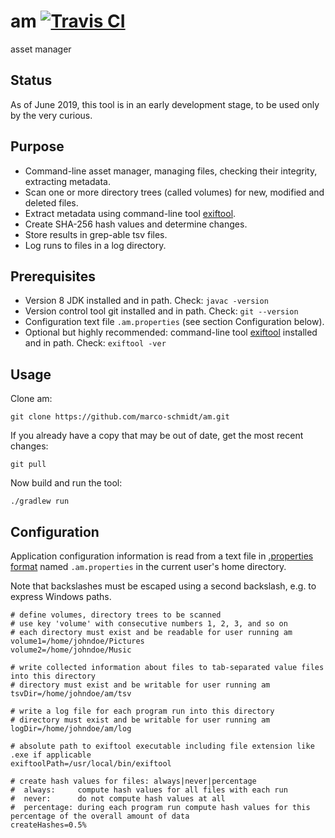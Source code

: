 # am [![Travis CI](https://travis-ci.org/marco-schmidt/am.svg?branch=master)](https://travis-ci.org/marco-schmidt/am)
asset manager

## Status
As of June 2019, this tool is in an early development stage, to be used only by the very curious.

## Purpose
* Command-line asset manager, managing files, checking their integrity, extracting metadata. 
* Scan one or more directory trees (called volumes) for new, modified and deleted files.
* Extract metadata using command-line tool [exiftool](https://www.sno.phy.queensu.ca/~phil/exiftool/).
* Create SHA-256 hash values and determine changes.
* Store results in grep-able tsv files.
* Log runs to files in a log directory.

## Prerequisites
* Version 8 JDK installed and in path. Check: ``javac -version``
* Version control tool git installed and in path. Check: ``git --version``
* Configuration text file ``.am.properties`` (see section Configuration below).
* Optional but highly recommended: command-line tool [exiftool](https://www.sno.phy.queensu.ca/~phil/exiftool/) installed and in path. Check: ``exiftool -ver``

## Usage
Clone am:
```
git clone https://github.com/marco-schmidt/am.git
```
If you already have a copy that may be out of date, get the most recent changes:
```
git pull
```

Now build and run the tool:
```
./gradlew run
```

## Configuration
Application configuration information is read from a text file in [.properties format](https://en.wikipedia.org/wiki/.properties) named ``.am.properties`` in the current user's home directory.

Note that backslashes must be escaped using a second backslash, e.g. to express Windows paths.

```.properties
# define volumes, directory trees to be scanned
# use key 'volume' with consecutive numbers 1, 2, 3, and so on
# each directory must exist and be readable for user running am
volume1=/home/johndoe/Pictures
volume2=/home/johndoe/Music

# write collected information about files to tab-separated value files into this directory
# directory must exist and be writable for user running am
tsvDir=/home/johndoe/am/tsv

# write a log file for each program run into this directory
# directory must exist and be writable for user running am
logDir=/home/johndoe/am/log

# absolute path to exiftool executable including file extension like .exe if applicable
exiftoolPath=/usr/local/bin/exiftool

# create hash values for files: always|never|percentage
#  always:     compute hash values for all files with each run
#  never:      do not compute hash values at all
#  percentage: during each program run compute hash values for this percentage of the overall amount of data
createHashes=0.5%
```
